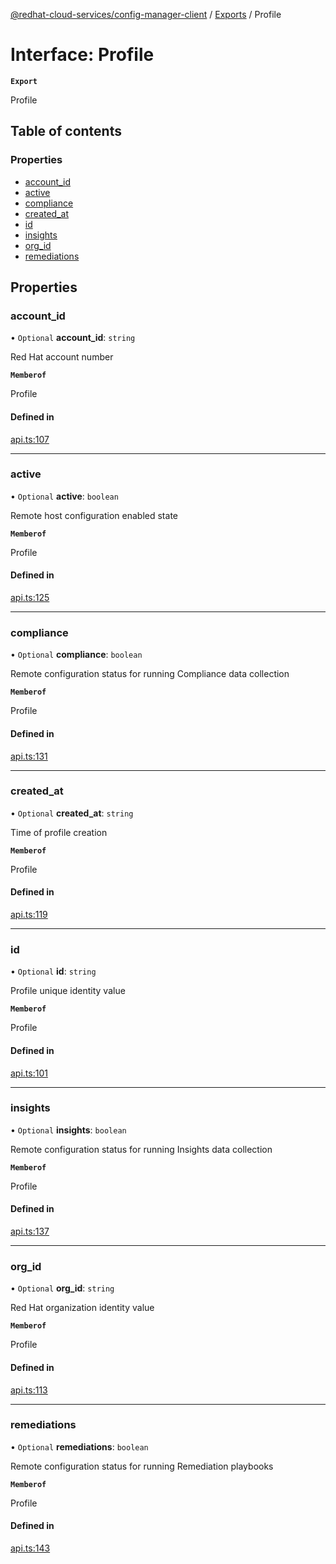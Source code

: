 [@redhat-cloud-services/config-manager-client](../README.md) / [Exports](../modules.md) / Profile

# Interface: Profile

**`Export`**

Profile

## Table of contents

### Properties

- [account\_id](Profile.md#account_id)
- [active](Profile.md#active)
- [compliance](Profile.md#compliance)
- [created\_at](Profile.md#created_at)
- [id](Profile.md#id)
- [insights](Profile.md#insights)
- [org\_id](Profile.md#org_id)
- [remediations](Profile.md#remediations)

## Properties

### account\_id

• `Optional` **account\_id**: `string`

Red Hat account number

**`Memberof`**

Profile

#### Defined in

[api.ts:107](https://github.com/RedHatInsights/javascript-clients/blob/main/packages/config-manager/api.ts#L107)

___

### active

• `Optional` **active**: `boolean`

Remote host configuration enabled state

**`Memberof`**

Profile

#### Defined in

[api.ts:125](https://github.com/RedHatInsights/javascript-clients/blob/main/packages/config-manager/api.ts#L125)

___

### compliance

• `Optional` **compliance**: `boolean`

Remote configuration status for running Compliance data collection

**`Memberof`**

Profile

#### Defined in

[api.ts:131](https://github.com/RedHatInsights/javascript-clients/blob/main/packages/config-manager/api.ts#L131)

___

### created\_at

• `Optional` **created\_at**: `string`

Time of profile creation

**`Memberof`**

Profile

#### Defined in

[api.ts:119](https://github.com/RedHatInsights/javascript-clients/blob/main/packages/config-manager/api.ts#L119)

___

### id

• `Optional` **id**: `string`

Profile unique identity value

**`Memberof`**

Profile

#### Defined in

[api.ts:101](https://github.com/RedHatInsights/javascript-clients/blob/main/packages/config-manager/api.ts#L101)

___

### insights

• `Optional` **insights**: `boolean`

Remote configuration status for running Insights data collection

**`Memberof`**

Profile

#### Defined in

[api.ts:137](https://github.com/RedHatInsights/javascript-clients/blob/main/packages/config-manager/api.ts#L137)

___

### org\_id

• `Optional` **org\_id**: `string`

Red Hat organization identity value

**`Memberof`**

Profile

#### Defined in

[api.ts:113](https://github.com/RedHatInsights/javascript-clients/blob/main/packages/config-manager/api.ts#L113)

___

### remediations

• `Optional` **remediations**: `boolean`

Remote configuration status for running Remediation playbooks

**`Memberof`**

Profile

#### Defined in

[api.ts:143](https://github.com/RedHatInsights/javascript-clients/blob/main/packages/config-manager/api.ts#L143)
